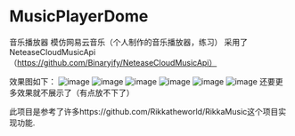 # MusicPlayerDome
音乐播放器
模仿网易云音乐（个人制作的音乐播放器，练习）
采用了NeteaseCloudMusicApi（https://github.com/Binaryify/NeteaseCloudMusicApi）

效果图如下：
![image](https://github.com/brokes6/MusicPlayerDome/blob/master/app/src/main/res/DomePicture/%E4%B8%BB%E9%A1%B5.png)
![image](https://github.com/brokes6/MusicPlayerDome/blob/master/app/src/main/res/DomePicture/%E4%BA%91%E6%9D%91%E9%A1%B5%E9%9D%A2.png)
![image](https://github.com/brokes6/MusicPlayerDome/blob/master/app/src/main/res/DomePicture/%E6%90%9C%E7%B4%A2.png)
![image](https://github.com/brokes6/MusicPlayerDome/blob/master/app/src/main/res/DomePicture/%E6%92%AD%E6%94%BE%E7%95%8C%E9%9D%A2.png)
![image](https://github.com/brokes6/MusicPlayerDome/blob/master/app/src/main/res/DomePicture/%E6%AD%8C%E5%8D%95%E8%AF%84%E8%AE%BA.png)
![image](https://github.com/brokes6/MusicPlayerDome/blob/master/app/src/main/res/DomePicture/%E6%AD%8C%E5%8D%95%E8%AF%A6%E6%83%85%E9%A1%B5%E9%9D%A2.png)
还要更多效果就不展示了（有点放不下了）

此项目是参考了许多https://github.com/Rikkatheworld/RikkaMusic这个项目实现功能.
